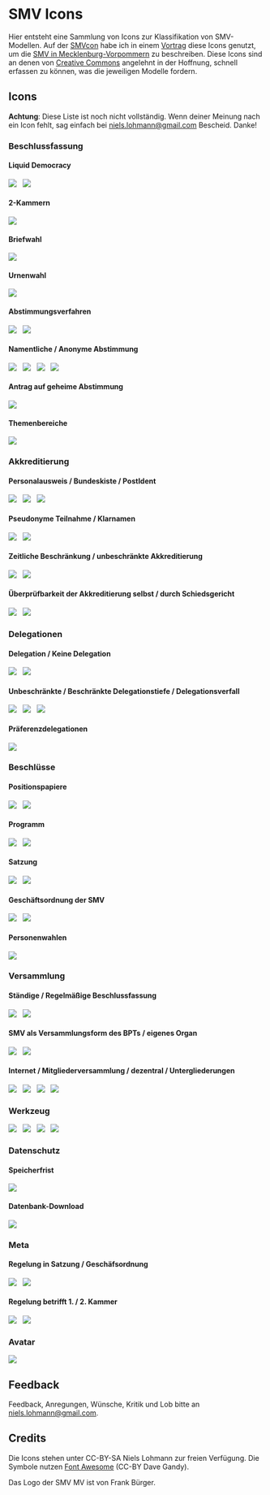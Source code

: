 # SMV Icons

Hier entsteht eine Sammlung von Icons zur Klassifikation von SMV-Modellen. Auf der [SMVcon](http://smvcon.piratenpartei-mv.de) habe ich in einem [Vortrag](https://speakerdeck.com/piratenmv/smv-mv) diese Icons genutzt, um die [SMV in Mecklenburg-Vorpommern](http://smv.piratenpartei-mv.de) zu beschreiben. Diese Icons sind an denen von [Creative Commons](http://creativecommons.org) angelehnt in der Hoffnung, schnell erfassen zu können, was die jeweiligen Modelle fordern.

## Icons

**Achtung**: Diese Liste ist noch nicht vollständig. Wenn deiner Meinung nach ein Icon fehlt, sag einfach bei <niels.lohmann@gmail.com> Bescheid. Danke!

### Beschlussfassung

#### Liquid Democracy

<img src="https://raw.github.com/nlohmann/smv_icons/master/thumbs/smv_liquiddemocracy_thumb.png">
&nbsp;
<img src="https://raw.github.com/nlohmann/smv_icons/master/thumbs/smv_noliquiddemocracy_thumb.png">

#### 2-Kammern

<img src="https://raw.github.com/nlohmann/smv_icons/master/thumbs/smv_2kammern_thumb.png">

#### Briefwahl

<img src="https://raw.github.com/nlohmann/smv_icons/master/thumbs/smv_briefwahl_thumb.png">

#### Urnenwahl

<img src="https://raw.github.com/nlohmann/smv_icons/master/thumbs/smv_urnenwahl_thumb.png">

#### Abstimmungsverfahren

<img src="https://raw.github.com/nlohmann/smv_icons/master/thumbs/smv_schulze_thumb.png">
&nbsp;
<img src="https://raw.github.com/nlohmann/smv_icons/master/thumbs/smv_approval_thumb.png">

#### Namentliche / Anonyme Abstimmung

<img src="https://raw.github.com/nlohmann/smv_icons/master/thumbs/smv_namentlich_thumb.png">
&nbsp;
<img src="https://raw.github.com/nlohmann/smv_icons/master/thumbs/smv_nonamentlich_thumb.png">
&nbsp;
<img src="https://raw.github.com/nlohmann/smv_icons/master/thumbs/smv_anonym_thumb.png">
&nbsp;
<img src="https://raw.github.com/nlohmann/smv_icons/master/thumbs/smv_nogeheim_thumb.png">

#### Antrag auf geheime Abstimmung

<img src="https://raw.github.com/nlohmann/smv_icons/master/thumbs/smv_geheim_thumb.png">

#### Themenbereiche

<img src="https://raw.github.com/nlohmann/smv_icons/master/thumbs/smv_themenbereiche_thumb.png">

### Akkreditierung

#### Personalausweis / Bundeskiste / PostIdent

<img src="https://raw.github.com/nlohmann/smv_icons/master/thumbs/smv_akkreditierung_thumb.png">
&nbsp;
<img src="https://raw.github.com/nlohmann/smv_icons/master/thumbs/smv_bundeskiste_thumb.png">
&nbsp;
<img src="https://raw.github.com/nlohmann/smv_icons/master/thumbs/smv_postident_thumb.png">

#### Pseudonyme Teilnahme / Klarnamen

<img src="https://raw.github.com/nlohmann/smv_icons/master/thumbs/smv_pseodonym_thumb.png">
&nbsp;
<img src="https://raw.github.com/nlohmann/smv_icons/master/thumbs/smv_klarnamen_thumb.png">

#### Zeitliche Beschränkung / unbeschränkte Akkreditierung

<img src="https://raw.github.com/nlohmann/smv_icons/master/thumbs/smv_akkreditierung365_thumb.png">
&nbsp;
<img src="https://raw.github.com/nlohmann/smv_icons/master/thumbs/smv_akkreditierungimmer_thumb.png">


#### Überprüfbarkeit der Akkreditierung selbst / durch Schiedsgericht

<img src="https://raw.github.com/nlohmann/smv_icons/master/thumbs/smv_ueberpruefungselbst_thumb.png">
&nbsp;
<img src="https://raw.github.com/nlohmann/smv_icons/master/thumbs/smv_ueberpruefungsg_thumb.png">


### Delegationen

#### Delegation / Keine Delegation

<img src="https://raw.github.com/nlohmann/smv_icons/master/thumbs/smv_delegation_thumb.png">
&nbsp;
<img src="https://raw.github.com/nlohmann/smv_icons/master/thumbs/smv_nodelegation_thumb.png">

#### Unbeschränkte / Beschränkte Delegationstiefe / Delegationsverfall

<img src="https://raw.github.com/nlohmann/smv_icons/master/thumbs/smv_delegationendless_thumb.png">
&nbsp;
<img src="https://raw.github.com/nlohmann/smv_icons/master/thumbs/smv_delegation1_thumb.png">
&nbsp;
<img src="https://raw.github.com/nlohmann/smv_icons/master/thumbs/smv_delegationtime_thumb.png">

#### Präferenzdelegationen

<img src="https://raw.github.com/nlohmann/smv_icons/master/thumbs/smv_prefdelegation_thumb.png">

### Beschlüsse

#### Positionspapiere

<img src="https://raw.github.com/nlohmann/smv_icons/master/thumbs/smv_positionspapier_thumb.png">
&nbsp;
<img src="https://raw.github.com/nlohmann/smv_icons/master/thumbs/smv_nopositionspapier_thumb.png">

#### Programm

<img src="https://raw.github.com/nlohmann/smv_icons/master/thumbs/smv_programm_thumb.png">
&nbsp;
<img src="https://raw.github.com/nlohmann/smv_icons/master/thumbs/smv_noprogramm_thumb.png">

#### Satzung

<img src="https://raw.github.com/nlohmann/smv_icons/master/thumbs/smv_satzung_thumb.png">
&nbsp;
<img src="https://raw.github.com/nlohmann/smv_icons/master/thumbs/smv_nosatzung_thumb.png">

#### Geschäftsordnung der SMV

<img src="https://raw.github.com/nlohmann/smv_icons/master/thumbs/smv_go_thumb.png">
&nbsp;
<img src="https://raw.github.com/nlohmann/smv_icons/master/thumbs/smv_nogo_thumb.png">

#### Personenwahlen

<img src="https://raw.github.com/nlohmann/smv_icons/master/thumbs/smv_nopersonen_thumb.png">

### Versammlung

#### Ständige / Regelmäßige Beschlussfassung

<img src="https://raw.github.com/nlohmann/smv_icons/master/thumbs/smv_staendig_thumb.png">
&nbsp;
<img src="https://raw.github.com/nlohmann/smv_icons/master/thumbs/smv_regelmaessig_thumb.png">

#### SMV als Versammlungsform des BPTs / eigenes Organ

<img src="https://raw.github.com/nlohmann/smv_icons/master/thumbs/smv_bpt_thumb.png">
&nbsp;
<img src="https://raw.github.com/nlohmann/smv_icons/master/thumbs/smv_nobpt_thumb.png">

#### Internet / Mitgliederversammlung / dezentral / Untergliederungen

<img src="https://raw.github.com/nlohmann/smv_icons/master/thumbs/smv_internet_thumb.png">
&nbsp;
<img src="https://raw.github.com/nlohmann/smv_icons/master/thumbs/smv_mitgliederversammlung_thumb.png">
&nbsp;
<img src="https://raw.github.com/nlohmann/smv_icons/master/thumbs/smv_dezentral_thumb.png">
&nbsp;
<img src="https://raw.github.com/nlohmann/smv_icons/master/thumbs/smv_untergliederungen_thumb.png">

### Werkzeug

<img src="https://raw.github.com/nlohmann/smv_icons/master/thumbs/smv_lqfb_thumb.png">
&nbsp;
<img src="https://raw.github.com/nlohmann/smv_icons/master/thumbs/smv_piratefeedback_thumb.png">
&nbsp;
<img src="https://raw.github.com/nlohmann/smv_icons/master/thumbs/smv_wikiarguments_thumb.png">
&nbsp;
<img src="https://raw.github.com/nlohmann/smv_icons/master/thumbs/smv_limesurvey_thumb.png">

### Datenschutz

#### Speicherfrist

<img src="https://raw.github.com/nlohmann/smv_icons/master/thumbs/smv_speicherfrist365_thumb.png">

#### Datenbank-Download

<img src="https://raw.github.com/nlohmann/smv_icons/master/thumbs/smv_dbdownload_thumb.png">

### Meta

#### Regelung in Satzung / Geschäfsordnung

<img src="https://raw.github.com/nlohmann/smv_icons/master/thumbs/smv_metasatzung_thumb.png">
&nbsp;
<img src="https://raw.github.com/nlohmann/smv_icons/master/thumbs/smv_metago_thumb.png">

#### Regelung betrifft 1. / 2. Kammer

<img src="https://raw.github.com/nlohmann/smv_icons/master/thumbs/smv_metakammer1_thumb.png">
&nbsp;
<img src="https://raw.github.com/nlohmann/smv_icons/master/thumbs/smv_metakammer2_thumb.png">


### Avatar

<img src="https://raw.github.com/nlohmann/smv_icons/master/thumbs/smv_mv_thumb.png">


## Feedback

Feedback, Anregungen, Wünsche, Kritik und Lob bitte an niels.lohmann@gmail.com.

## Credits

Die Icons stehen unter CC-BY-SA Niels Lohmann zur freien Verfügung. Die Symbole nutzen [Font Awesome](http://fortawesome.github.com/Font-Awesome/) (CC-BY Dave Gandy).

Das Logo der SMV MV ist von Frank Bürger.
